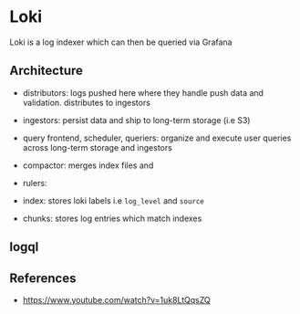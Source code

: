 # Loki

Loki is a log indexer which can then be queried via Grafana

## Architecture

- distributors: logs pushed here where they handle push data and validation. distributes to ingestors
- ingestors: persist data and ship to long-term storage (i.e S3)
- query frontend, scheduler, queriers: organize and execute user queries across long-term storage and ingestors
- compactor: merges index files and 
- rulers:

- index: stores loki labels i.e `log_level` and `source`
- chunks: stores log entries which match indexes

## logql

## References

- https://www.youtube.com/watch?v=1uk8LtQqsZQ